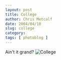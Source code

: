 ```yaml
---
layout: post
title: College
author: Chris Metcalf
date: 2004/04/10
slug: college
category: 
tags: [ photoblog ]
---
```


Ain't it grand?
<img src="/uploads//keg.jpg" alt="College" />

